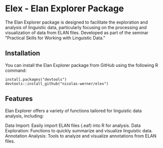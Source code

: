 # Elex - Elan Explorer Package

The Elan Explorer package is designed to facilitate the exploration and analysis of linguistic data, particularly focusing on the processing and visualization of data from ELAN files. Developed as part of the seminar "Practical Skills for Working with Linguistic Data."

## Installation

You can install the Elan Explorer package from GitHub using the following R command:

```
install.packages("devtools")
devtools::install_github("nicolas-werner/elex")
```
## Features

Elan Explorer offers a variety of functions tailored for linguistic data analysis, including:

Data Import: Easily import ELAN files (.eaf) into R for analysis.
Data Exploration: Functions to quickly summarize and visualize linguistic data.
Annotation Analysis: Tools to analyze and visualize annotations from ELAN files.
